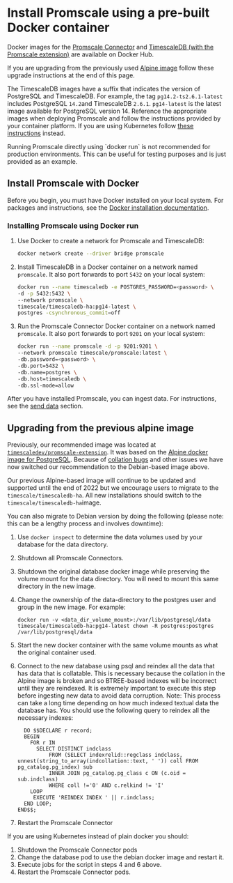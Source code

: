 # Install Promscale using a pre-built Docker container
Docker images for the [Promscale Connector][promscale-docker-image] and
[TimescaleDB (with the Promscale extension)][timescaledb-docker-image] are
available on Docker Hub.

If you are upgrading from the previously used [Alpine image][alpine-image]
follow these upgrade instructions at the end of this page.

The TimescaleDB images have a suffix that indicates the version of PostgreSQL
and TimescaleDB. For example, the tag `pg14.2-ts2.6.1-latest` includes PostgreSQL
`14.2`and TimescaleDB `2.6.1`. `pg14-latest` is the latest image available for 
PostgreSQL version 14. Reference the appropriate images when deploying Promscale 
and follow the instructions provided by your container platform. If you are using 
Kubernetes follow [these instructions][promscale-install-kubernetes] instead.

<highlight type="important">
Running Promscale directly using `docker run` is not recommended for production environments. This can be useful for testing purposes and is just provided as an example.
</highlight>

## Install Promscale with Docker
Before you begin, you must have Docker installed on your local system. For
packages and instructions, see the
[Docker installation documentation][docker-install].

<procedure>

### Installing Promscale using Docker run
1.  Use Docker to create a network for Promscale and TimescaleDB:
    ```bash
    docker network create --driver bridge promscale
    ```
1.  Install TimescaleDB in a Docker container on a network named `promscale`. It
    also port forwards to port `5432` on your local system:
    ```bash
    docker run --name timescaledb -e POSTGRES_PASSWORD=<password> \
    -d -p 5432:5432 \
    --network promscale \
    timescale/timescaledb-ha:pg14-latest \
    postgres -csynchronous_commit=off
    ```
1.  Run the Promscale Connector Docker container on a network named `promscale`.
    It also port forwards to port `9201` on your local system:
    ```bash
    docker run --name promscale -d -p 9201:9201 \
    --network promscale timescale/promscale:latest \
    -db.password=<password> \
    -db.port=5432 \
    -db.name=postgres \
    -db.host=timescaledb \
    -db.ssl-mode=allow
    ```

</procedure>

After you have installed Promscale, you can ingest data.
For instructions, see the [send data][send-data] section.

## Upgrading from the previous alpine image

Previously, our recommended image was located at [`timescaledev/promscale-extension`](https://hub.docker.com/r/timescaledev/promscale-extension).
It was based on the [Alpine docker image for PostgreSQL](https://github.com/docker-library/postgres/blob/e8ebf74e50128123a8d0220b85e357ef2d73a7ec/12/alpine/Dockerfile).
Because of [collation bugs](https://github.com/docker-library/postgres/issues/327) and other issues we have now switched our recommendation to the Debian-based image above.

Our previous Alpine-based image will continue to be updated and supported until the end of 2022 but we encourage users to migrate to the `timescale/timescaledb-ha`. All new installations should switch to the `timescale/timescaledb-ha`image.

You can also migrate to Debian version by doing the following (please note: this can be a lengthy process and involves downtime):

1. Use `docker inspect` to determine the data volumes used by your database for the data directory.
2. Shutdown all Promscale Connectors.
3. Shutdown the original database docker image while preserving the volume mount for the data directory.
   You will need to mount this same directory in the new image.
4. Change the ownership of the data-directory to the postgres user and group in the new image. For example:

   ```
   docker run -v <data_dir_volume_mount>:/var/lib/postgresql/data timescale/timescaledb-ha:pg14-latest chown -R postgres:postgres /var/lib/postgresql/data
   ```
5. Start the new docker container with the same volume mounts as what the original container used.
6. Connect to the new database using psql and reindex all the data that has data
   that is collatable. This is necessary because the collation in the Alpine image
   is broken and so BTREE-based indexes will be incorrect until they are reindexed.
   It is extremely important to execute this step before ingesting new data to
   avoid data corruption. Note: This process can take a long time depending on how
   much indexed textual data the database has. You should use the following query to
   reindex all the necessary indexes:

   ```
     DO $$DECLARE r record;
     BEGIN
       FOR r IN
         SELECT DISTINCT indclass
             FROM (SELECT indexrelid::regclass indclass, unnest(string_to_array(indcollation::text, ' ')) coll FROM pg_catalog.pg_index) sub
             INNER JOIN pg_catalog.pg_class c ON (c.oid = sub.indclass)
             WHERE coll !='0' AND c.relkind != 'I'
       LOOP
        EXECUTE 'REINDEX INDEX ' || r.indclass;
     END LOOP;
   END$$;
   ```

7. Restart the Promscale Connector

If you are using Kubernetes instead of plain docker you should:
1. Shutdown the Promscale Connector pods
2. Change the database pod to use the debian docker image and restart it.
3. Execute jobs for the script in steps 4 and 6 above.
4. Restart the Promscale Connector pods.

[docker-install]: https://docs.docker.com/get-docker/
[promscale-docker-image]: https://hub.docker.com/r/timescale/promscale/tags
[timescaledb-docker-image]: https://hub.docker.com/r/timescale/timescaledb-ha/tags
[promscale-install-kubernetes]: promscale/:currentVersion:/installation/kubernetes/
[alpine-image]: https://hub.docker.com/r/timescaledev/promscale-extension
[send-data]: promscale/:currentVersion:/send-data/